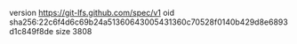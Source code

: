 version https://git-lfs.github.com/spec/v1
oid sha256:22c6f4d6c69b24a51360643005431360c70528f0140b429d8e6893d1c849f8de
size 3808
